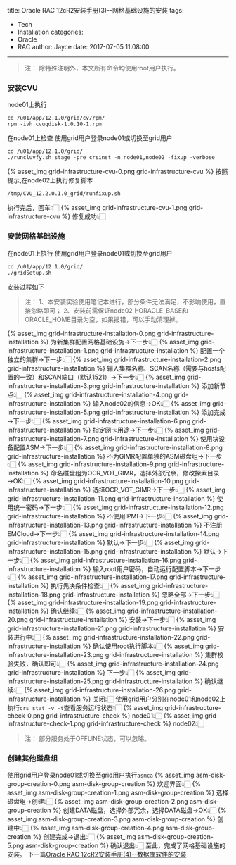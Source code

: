 title: Oracle RAC 12cR2安装手册(3)--网格基础设施的安装
tags:
  - Tech
  - Installation
categories:
  - Oracle
  - RAC
author: Jayce
date: 2017-07-05 11:08:00
---
> 注：
> 除特殊注明外，本文所有命令均使用root用户执行。

### 安装CVU
node01上执行
```
cd /u01/app/12.1.0/grid/cv/rpm/
rpm -ivh cvuqdisk-1.0.10-1.rpm
```
在node01上检查
使用grid用户登录node01或切换至grid用户
```
cd /u01/app/12.1.0/grid/
./runcluvfy.sh stage -pre crsinst -n node01,node02 -fixup -verbose
```
{% asset_img grid-infrastructure-cvu-0.png grid-infrastructure-cvu %}
按照提示,在node02上执行修复脚本
```
/tmp/CVU_12.2.0.1.0_grid/runfixup.sh
```
执行完后，回车👇🏻
{% asset_img grid-infrastructure-cvu-1.png grid-infrastructure-cvu %}
修复成功👆🏻
### 安装网格基础设施
在node01上执行
使用grid用户登录node01或切换至grid用户
```
cd /u01/app/12.1.0/grid/
./gridSetup.sh
```
安装过程如下
> 注：
> 1、本安装实验使用笔记本进行，部分条件无法满足，不影响使用，直接忽略即可；
> 2、安装前需保证node02上ORACLE_BASE和ORACLE_HOME目录为空，如果报错，可以手动清理掉。

{% asset_img grid-infrastructure-installation-0.png grid-infrastructure-installation %}
为新集群配置网格基础设施→下一步👆🏻
{% asset_img grid-infrastructure-installation-1.png grid-infrastructure-installation %}
配置一个独立的集群→下一步👆🏻
{% asset_img grid-infrastructure-installation-2.png grid-infrastructure-installation %}
输入集群名称、SCAN名称（需要与hosts配置的一致）和SCAN端口（默认1521）→下一步👆🏻
{% asset_img grid-infrastructure-installation-3.png grid-infrastructure-installation %}
添加新节点👆🏻
{% asset_img grid-infrastructure-installation-4.png grid-infrastructure-installation %}
输入node02的信息→OK👆🏻
{% asset_img grid-infrastructure-installation-5.png grid-infrastructure-installation %}
添加完成→下一步👆🏻
{% asset_img grid-infrastructure-installation-6.png grid-infrastructure-installation %}
指定网卡用途→下一步👆🏻
{% asset_img grid-infrastructure-installation-7.png grid-infrastructure-installation %}
使用块设备配置ASM→下一步👆🏻
{% asset_img grid-infrastructure-installation-8.png grid-infrastructure-installation %}
不为GIMR配置单独的ASM磁盘组→下一步👆🏻
{% asset_img grid-infrastructure-installation-9.png grid-infrastructure-installation %}
命名磁盘组为OCR_VOT_GIMR，选择外部冗余，修改探索目录→OK👆🏻
{% asset_img grid-infrastructure-installation-10.png grid-infrastructure-installation %}
选择OCR_VOT_GIMR→下一步👆🏻
{% asset_img grid-infrastructure-installation-11.png grid-infrastructure-installation %}
使用统一密码→下一步👆🏻
{% asset_img grid-infrastructure-installation-12.png grid-infrastructure-installation %}
不使用IPMI→下一步👆🏻
{% asset_img grid-infrastructure-installation-13.png grid-infrastructure-installation %}
不注册EMCloud→下一步👆🏻
{% asset_img grid-infrastructure-installation-14.png grid-infrastructure-installation %}
默认→下一步👆🏻
{% asset_img grid-infrastructure-installation-15.png grid-infrastructure-installation %}
默认→下一步👆🏻
{% asset_img grid-infrastructure-installation-16.png grid-infrastructure-installation %}
输入root用户密码，自动运行配置脚本→下一步👆🏻
{% asset_img grid-infrastructure-installation-17.png grid-infrastructure-installation %}
执行先决条件检查👆🏻
{% asset_img grid-infrastructure-installation-18.png grid-infrastructure-installation %}
忽略全部→下一步👆🏻
{% asset_img grid-infrastructure-installation-19.png grid-infrastructure-installation %}
确认继续👆🏻
{% asset_img grid-infrastructure-installation-20.png grid-infrastructure-installation %}
安装→下一步👆🏻
{% asset_img grid-infrastructure-installation-21.png grid-infrastructure-installation %}
安装进行中👆🏻
{% asset_img grid-infrastructure-installation-22.png grid-infrastructure-installation %}
确认使用root执行脚本👆🏻
{% asset_img grid-infrastructure-installation-23.png grid-infrastructure-installation %}
集群校验失败，确认即可👆🏻
{% asset_img grid-infrastructure-installation-24.png grid-infrastructure-installation %}
下一步👆🏻
{% asset_img grid-infrastructure-installation-25.png grid-infrastructure-installation %}
确认继续👆🏻
{% asset_img grid-infrastructure-installation-26.png grid-infrastructure-installation %}
关闭👆🏻
使用grid用户分别在node01和node02上执行`crs_stat -v -t`查看服务运行状态👇🏻
{% asset_img grid-infrastructure-check-0.png grid-infrastructure-check %}
node01👆🏻
{% asset_img grid-infrastructure-check-1.png grid-infrastructure-check %}
node02👆🏻
> 注：
    部分服务处于OFFLINE状态，可以忽略。

### 创建其他磁盘组
使用grid用户登录node01或切换至grid用户执行`asmca`
{% asset_img asm-disk-group-creation-0.png asm-disk-group-creation %}
欢迎界面👆🏻
{% asset_img asm-disk-group-creation-1.png asm-disk-group-creation %}
选择磁盘组→创建👆🏻
{% asset_img asm-disk-group-creation-2.png asm-disk-group-creation %}
创建DATA磁盘，选择外部冗余，选择DATA磁盘→OK👆🏻
{% asset_img asm-disk-group-creation-3.png asm-disk-group-creation %}
创建中👆🏻
{% asset_img asm-disk-group-creation-4.png asm-disk-group-creation %}
创建完成→退出👆🏻
{% asset_img asm-disk-group-creation-5.png asm-disk-group-creation %}
确认退出👆🏻
至此，完成了网格基础设施的安装。
下一篇[Oracle RAC 12cR2安装手册(4)--数据库软件的安装](../../../07/07/Oracle-RAC-12cR2安装手册-4-数据库软件的安装/)
